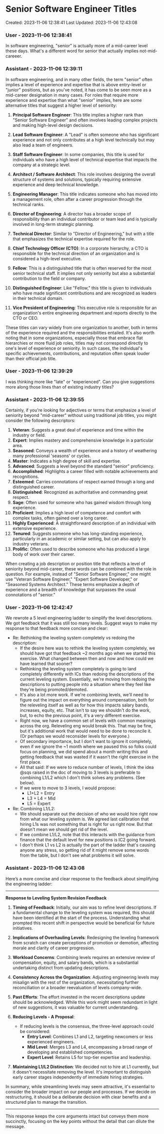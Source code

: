 # Senior Software Engineer Titles

Created: 2023-11-06 12:38:41
Last Updated: 2023-11-06 12:43:08

### User - 2023-11-06 12:38:41

In software engineering, "senior" is actually more of a mid-career level these days. What's a different word for senior that actually implies not-mid-careeer.

### Assistant - 2023-11-06 12:39:11

In software engineering, and in many other fields, the term "senior" often implies a level of experience and expertise that is above entry-level or "junior" positions, but as you've noted, it has come to be seen more as a mid-career designation in many cases. For roles that require more experience and expertise than what "senior" implies, here are some alternative titles that suggest a higher level of seniority:

1. **Principal Software Engineer**: This title implies a higher rank than "Senior Software Engineer" and often involves leading complex projects and making high-level design decisions.

2. **Lead Software Engineer**: A "Lead" is often someone who has significant experience and not only contributes at a high level technically but may also lead a team of engineers.

3. **Staff Software Engineer**: In some companies, this title is used for individuals who have a high level of technical expertise that impacts the company at a strategic level.

4. **Architect / Software Architect**: This role involves designing the overall structure of systems and solutions, typically requiring extensive experience and deep technical knowledge.

5. **Engineering Manager**: This title indicates someone who has moved into a management role, often after a career progression through the technical ranks.

6. **Director of Engineering**: A director has a broader scope of responsibility than an individual contributor or team lead and is typically involved in long-term strategic planning.

7. **Technical Director**: Similar to "Director of Engineering," but with a title that emphasizes the technical expertise required for the role.

8. **Chief Technology Officer (CTO)**: In a corporate hierarchy, a CTO is responsible for the technical direction of an organization and is considered a high-level executive.

9. **Fellow**: This is a distinguished title that is often reserved for the most senior technical staff. It implies not only seniority but also a substantial contribution to the field or company.

10. **Distinguished Engineer**: Like "Fellow," this title is given to individuals who have made significant contributions and are recognized as leaders in their technical domain.

11. **Vice President of Engineering**: This executive role is responsible for an organization's entire engineering department and reports directly to the CTO or CEO.

These titles can vary widely from one organization to another, both in terms of the experience required and the responsibilities entailed. It's also worth noting that in some organizations, especially those that embrace flat hierarchies or more fluid job roles, titles may not correspond directly to one's level of experience or seniority. In such cases, the individual's specific achievements, contributions, and reputation often speak louder than their official job title.

### User - 2023-11-06 12:39:29

I was thinking more like "late" or "experienced". Can you give suggestions more along those lines than of existing industry titles?

### Assistant - 2023-11-06 12:39:55

Certainly, if you're looking for adjectives or terms that emphasize a level of seniority beyond "mid-career" without using traditional job titles, you might consider the following descriptors:

1. **Veteran**: Suggests a great deal of experience and time within the industry or field.
2. **Expert**: Implies mastery and comprehensive knowledge in a particular area.
3. **Seasoned**: Conveys a wealth of experience and a history of weathering many professional 'seasons' or cycles.
4. **Master**: Indicates a high degree of skill and expertise.
5. **Advanced**: Suggests a level beyond the standard "senior" proficiency.
6. **Accomplished**: Highlights a career filled with notable achievements and recognitions.
7. **Esteemed**: Carries connotations of respect earned through a long and distinguished career.
8. **Distinguished**: Recognized as authoritative and commanding great respect.
9. **Sage**: Often used for someone who has gained wisdom through long experience.
10. **Proficient**: Implies a high level of competence and comfort with complex tasks, often gained over a long career.
11. **Highly Experienced**: A straightforward description of an individual with extensive experience.
12. **Tenured**: Suggests someone who has long-standing experience, particularly in an academic or similar setting, but can also apply to industry veterans.
13. **Prolific**: Often used to describe someone who has produced a large body of work over their career.

When creating a job description or position title that reflects a level of seniority beyond mid-career, these words can be combined with the role in question. For example, instead of "Senior Software Engineer," one might use "Veteran Software Engineer," "Expert Software Developer," or "Seasoned Systems Architect." These terms emphasize a depth of experience and a breadth of knowledge that surpasses the usual connotations of "senior."

### User - 2023-11-06 12:42:47

We rewrote a 5 level engineering ladder to simplify the level descriptions. We got feedback that it was still too many levels. Suggest ways to make my response to that feedback more concise and clear:

- Re: Rethinking the leveling system completely vs redoing the description:
  - If the desire here was to rethink the leveling system completely, we should have got that feedback ~2 months ago when we started this exercise. What changed between then and now and how could we have learned that sooner?
  - Rethinking the leveling system completely is going to land completely differently with ICs than redoing the descriptions of the current leveling system. Essentially, we're moving from redoing the descriptions to putting people into a situation where they feel like they're being promoted/demoted. 
  - It's also a lot more work. If we're combining levels, we'll need to figure out the impact on everything around compensation, both for the releveling itself as well as for how this impacts salary bands, increases, equity, etc. That isn't to say we shouldn't do the work, but, to echo the previous point, it's a very different exercise. 
  - Right now, we have a common set of levels with common meanings across the org. Releveling eng would break this. That may be fine, but it's additional work that would need to be done to reconcile it. (Or perhaps we would reconsider levels for everyone.)
  - Of secondary importance, but I don't want to ignore it completely, even if we ignore the ~1 month where we paused this so folks could focus on planning, we did spend about a month writing this and getting feedback that was wasted if it wasn't the right exercise in the first place. 
  - All that said: If we were to reduce number of levels, I think the idea @sqs raised in the doc of moving to 3 levels is preferable to combining L1/L2 which I don't think solves any problems. (See below).
  - If we were to move to 3 levels, I would propose: 
    - L1+L2 = Entry 
    - L3 + L4 = Mid
    - L5 = Expert
- Re: Combining L1/L2: 
  - We should separate out the decision of who we would hire right now from what our leveling system is. We agreed last calibration that hiring L1s was not something that is right for us right now. But that doesn't mean we should get rid of the level. 
  - If we combine L1/L2, note that this interacts with the guidance from finance that the default level for new positions is IC2 going forward. 
  - I don't think L1 vs L2 is actually the part of the ladder that's causing anyone any stress, so getting rid of it might remove some words from the table, but I don't see what problems it will solve.

### Assistant - 2023-11-06 12:43:08

Here’s a more concise and clear response to the feedback about simplifying the engineering ladder:

---

**Response to Leveling System Revision Feedback**

1. **Timing of Feedback**: Initially, our aim was to refine level descriptions. If a fundamental change to the leveling system was required, this should have been identified at the start of the process. Understanding what prompted this recent shift in perspective would be beneficial for future initiatives.

2. **Implications of Overhauling Levels**: Redesigning the leveling framework from scratch can create perceptions of promotion or demotion, affecting morale and clarity of career progression.

3. **Workload Concerns**: Combining levels requires an extensive review of compensation, equity, and salary bands, which is a substantial undertaking distinct from updating descriptions.

4. **Consistency Across the Organization**: Adjusting engineering levels may misalign with the rest of the organization, necessitating further reconciliation or a broader reevaluation of levels company-wide.

5. **Past Efforts**: The effort invested in the recent descriptions update should be acknowledged. While this work might seem redundant in light of new suggestions, it was valuable for current understanding.

6. **Reducing Levels - A Proposal**:
    - If reducing levels is the consensus, the three-level approach could be considered:
      - **Entry Level**: Combines L1 and L2, targeting newcomers or less experienced engineers.
      - **Mid Level**: Merges L3 and L4, encompassing a broad range of developing and established competencies.
      - **Expert Level**: Retains L5 for top-tier expertise and leadership.

7. **Maintaining L1/L2 Distinction**: We decided not to hire at L1 currently, but it doesn't necessitate removing the level. It's important to distinguish early career stages independently of immediate hiring strategies.

In summary, while streamlining levels may seem attractive, it's essential to consider the broader impact on our people and processes. If we decide on restructuring, it should be a deliberate decision with clear benefits and a structured plan to manage the transition.

--- 

This response keeps the core arguments intact but conveys them more succinctly, focusing on the key points without the detail that can dilute the message.

